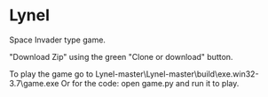 # Lynel
Space Invader type game.

"Download Zip" using the green "Clone or download" button.

To play the game go to Lynel-master\Lynel-master\build\exe.win32-3.7\game.exe
Or for the code: open game.py and run it to play.
